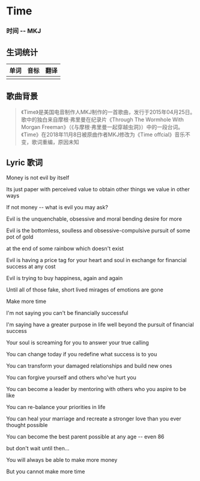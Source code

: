 # Time
### 时间 -- MKJ


## 生词统计
| 单词 | 音标 | 翻译 |
|-|-|-|
|  |  |  |

## 歌曲背景
>《Time》是美国电音制作人MKJ制作的一首歌曲，发行于2015年04月25日。  
歌中的独白来自摩根·弗里曼在纪录片《Through The Wormhole With Morgan Freeman》（《与摩根·弗里曼一起穿越虫洞》）中的一段台词。  
《Time》在2018年11月8日被原曲作者MKJ修改为《Time offcial》音乐不变，歌词重编，原因未知

## Lyric 歌词
Money is not evil by itself

Its just paper with perceived value to obtain other things we value in other ways

If not money -- what is evil you may ask?

Evil is the unquenchable, obsessive and moral bending desire for more

Evil is the bottomless, soulless and obsessive-compulsive pursuit of some pot of gold

at the end of some rainbow which doesn't exist

Evil is having a price tag for your heart and soul in exchange for financial success at any cost

Evil is trying to buy happiness, again and again

Until all of those fake, short lived mirages of emotions are gone

Make more time

I'm not saying you can't be financially successful

I'm saying have a greater purpose in life well beyond the pursuit of financial success

Your soul is screaming for you to answer your true calling

You can change today if you redefine what success is to you

You can transform your damaged relationships and build new ones

You can forgive yourself and others who've hurt you

You can become a leader by mentoring with others who you aspire to be like

You can re-balance your priorities in life

You can heal your marriage and recreate a stronger love than you ever thought possible

You can become the best parent possible at any age -- even 86

but don't wait until then...

You will always be able to make more money

But you cannot make more time

<src-rtyAudio :src="'https://rtyxmd.gitee.io/rtyresourcesmusic/MKJ/Time.mp3'"></src-rtyAudio>